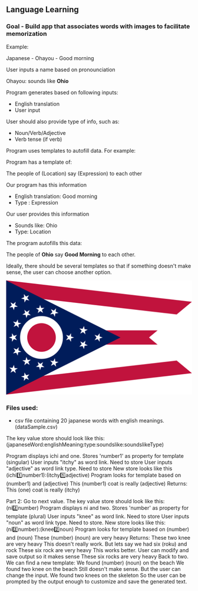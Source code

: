 ## Language Learning

### Goal - Build app that associates words with images to facilitate memorization

Example:

Japanese - Ohayou - Good morning

User inputs a name based on pronounciation

Ohayou: sounds like **Ohio**

Program generates based on following inputs:

- English translation
- User input 

User should also provide type of info, such as:

- Noun/Verb/Adjective
- Verb tense (if verb)

Program uses templates to autofill data.  For example:

Program has a template of:

The people of (Location) say (Expression) to each other

Our program has this information

- English translation: Good morning
- Type : Expression

Our user provides this information

- Sounds like: Ohio
- Type: Location

The program autofills this data:

The people of **Ohio** say **Good Morning** to each other.

Ideally, there should be several templates so that if something doesn't make 
sense, the user can choose another option.

![ohio](img/ohio.png)

### Files used:

- csv file containing 20 japanese words with english meanings.
  (dataSample.csv)

The key value store should look like this:
(japaneseWord:englishMeaning:type:soundslike:soundslikeType)

Program displays ichi and one. Stores 'number1' as property for template (singular)
User inputs "itchy" as word link.  Need to store
User inputs "adjective" as word link type. Need to store
New store looks like this
(ichi:one:number1):(itchy:one:adjective)
Program looks for template based on (number1) and (adjective)
This (number1) coat is really (adjective)
Returns:
This (one) coat is really (itchy)

Part 2:
Go to next value. The key value store should look like this:
(ni:two:number)
Program displays ni and two. Stores 'number' as property for template (plural)
User inputs "knee" as word link. Need to store
User inputs "noun" as word link type.  Need to store.
New store looks like this:
(ni:two:number):(knee:two:noun)
Program looks for template based on (number) and (noun)
These (number) (noun) are very heavy
Returns:
These two knee are very heavy
This doesn't really work.  But lets say we had six (roku) and rock
These six rock are very heavy
This works better.  User can modify and save output so it makes sense
These six rocks are very heavy
Back to two. We can find a new template:
We found (number) (noun) on the beach
We found two knee on the beach
Still doesn't make sense. But the user can change the input.
We found two knees on the skeleton
So the user can be prompted by the output enough to customize and save the
generated text.